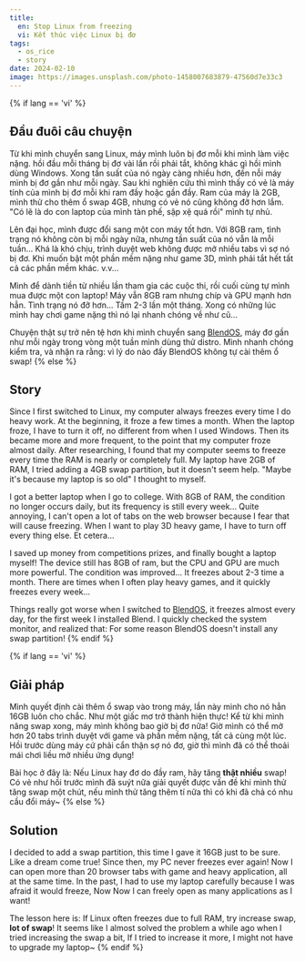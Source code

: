 ```yaml
---
title:
  en: Stop Linux from freezing
  vi: Kết thúc việc Linux bị đơ
tags:
  - os_rice
  - story
date: 2024-02-10
image: https://images.unsplash.com/photo-1458007683879-47560d7e33c3
---
```


{% if lang == 'vi' %}
  ## Đầu đuôi câu chuyện

  Từ khi mình chuyển sang Linux, máy mình luôn bị đơ mỗi khi mình làm việc nặng. hồi đầu mỗi tháng bị đơ vài lần rồi phải tắt, không khác gì hồi mình dùng Windows. Xong tần suất của nó ngày càng nhiều hơn, đến nỗi máy mình bị đơ gần như mỗi ngày. Sau khi nghiên cứu thì mình thấy có vẻ là máy tính của mình bị đơ mỗi khi ram đầy hoặc gần đầy. Ram của máy là 2GB, mình thử cho thêm ổ swap 4GB, nhưng có vẻ nó cũng không đỡ hơn lắm. "Có lẽ là do con laptop của mình tàn phế, sập xệ quá rồi" mình tự nhủ.

  Lên đại học, mình được đổi sang một con máy tốt hơn. Với 8GB ram, tình trạng nó không còn bị mỗi ngày nữa, nhưng tần suất của nó vẫn là mỗi tuần... Khá là khó chịu, trình duyệt web không được mở nhiều tabs vì sợ nó bị đơ. Khi muốn bật một phần mềm nặng như game 3D, mình phải tắt hết tất cả các phần mềm khác. v.v...

  Mình để dành tiền từ nhiều lần tham gia các cuộc thi, rồi cuối cùng tự mình mua được một con laptop! Máy vẫn 8GB ram nhưng chíp và GPU mạnh hơn hẳn. Tình trạng nó đỡ hơn... Tầm 2-3 lần một tháng. Xong có những lúc mình hay chơi game nặng thì nó lại nhanh chóng về như cũ...

  Chuyện thật sự trở nên tệ hơn khi mình chuyển sang [BlendOS](https://blendos.co), máy đơ gần như mỗi ngày trong vòng một tuần mình dùng thử distro. Mình nhanh chóng kiểm tra, và nhận ra rằng: vì lý do nào đấy BlendOS không tự cài thêm ổ swap!
{% else %}
  ## Story

  Since I first switched to Linux, my computer always freezes every time I do heavy work. At the beginning, it froze a few times a month. When the laptop froze, I have to turn it off, no different from when I used Windows. Then its became more and more frequent, to the point that my computer froze almost daily. After researching, I found that my computer seems to freeze every time the RAM is nearly or completely full. My laptop have 2GB of RAM, I tried adding a 4GB swap partition, but it doesn't seem help. "Maybe it's because my laptop is so old" I thought to myself.

  I got a better laptop when I go to college. With 8GB of RAM, the condition no longer occurs daily, but its frequency is still every week... Quite annoying, I can't open a lot of tabs on the web browser because I fear that will cause freezing. When I want to play 3D heavy game, I have to turn off every thing else. Et cetera...

  I saved up money from competitions prizes, and finally bought a laptop myself! The device still has 8GB of ram, but the CPU and GPU are much more powerful. The condition was improved... It freezes about 2-3 time a month. There are times when I often play heavy games, and it quickly freezes every week...

  Things really got worse when I switched to [BlendOS](https://blendos.co), it freezes almost every day, for the first week I installed Blend. I quickly checked the system monitor, and realized that: For some reason BlendOS doesn't install any swap partition!
{% endif %}

{% if lang == 'vi' %}
  ## Giải pháp

  Mình quyết định cài thêm ổ swap vào trong máy, lần này mình cho nó hẳn 16GB luôn cho chắc. Như một giấc mơ trở thành hiện thực! Kể từ khi mình nâng swap xong, máy mình không bao giờ bị đơ nữa! Giờ mình có thể mở hơn 20 tabs trình duyệt với game và phần mềm nặng, tất cả cùng một lúc. Hồi trước dùng máy cứ phải cẩn thận sợ nó đơ, giờ thì mình đã có thể thoải mái chơi liều mở nhiều ứng dụng!

  Bài học ở đây là: Nếu Linux hay đơ do đầy ram, hãy tăng **thật nhiều** swap! Có vẻ như hồi trước mình đã suýt nữa giải quyết được vấn đề khi mình thử tăng swap một chút, nếu mình thử tăng thêm tí nữa thì có khi đã chả có nhu cầu đổi máy~
{% else %}
  ## Solution

  I decided to add a swap partition, this time I gave it 16GB just to be sure. Like a dream come true! Since then, my PC never freezes ever again! Now I can open more than 20 browser tabs with game and heavy application, all at the same time. In the past, I had to use my laptop carefully because I was afraid it would freeze, Now Now I can freely open as many applications as I want!

  The lesson here is: If Linux often freezes due to full RAM, try increase swap, **lot of swap**! It seems like I almost solved the problem a while ago when I tried increasing the swap a bit, If I tried to increase it more, I might not have to upgrade my laptop~
{% endif %}
